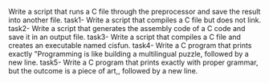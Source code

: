 Write a script that runs a C file through the preprocessor and save the result into another file.
task1- Write a script that compiles a C file but does not link.
task2- Write a script that generates the assembly code of a C code and save it in an output file.
task3- Write a script that compiles a C file and creates an executable named cisfun.
task4- Write a C program that prints exactly "Programming is like building a multilingual puzzle, followed by a new line.
task5- Write a C program that prints exactly with proper grammar, but the outcome is a piece of art,, followed by a new line.
